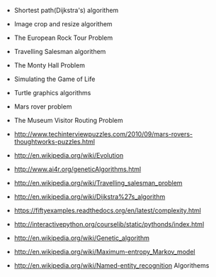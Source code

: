 * Shortest path(Dijkstra's) algorithem

* Image crop and resize algorithem

* The European Rock Tour Problem

* Travelling Salesman algorithem

* The Monty Hall Problem

* Simulating the Game of Life

* Turtle graphics algorithms

* Mars rover problem

* The Museum Visitor Routing Problem

* http://www.techinterviewpuzzles.com/2010/09/mars-rovers-thoughtworks-puzzles.html

* http://en.wikipedia.org/wiki/Evolution 

* http://www.ai4r.org/geneticAlgorithms.html 

* http://en.wikipedia.org/wiki/Travelling_salesman_problem

* http://en.wikipedia.org/wiki/Dijkstra%27s_algorithm

* https://fiftyexamples.readthedocs.org/en/latest/complexity.html

* http://interactivepython.org/courselib/static/pythonds/index.html

* http://en.wikipedia.org/wiki/Genetic_algorithm

* http://en.wikipedia.org/wiki/Maximum-entropy_Markov_model

* http://en.wikipedia.org/wiki/Named-entity_recognition Algorithems 
